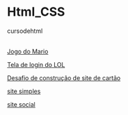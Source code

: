 # Html_CSS

cursodehtml 

<br>
<a href="https://matheuspaltian.github.io/Html_CSS/jogodoMario/mario.html" target="_blank"> Jogo do Mario</a>

<a href="https://matheuspaltian.github.io/Html_CSS/TelaLOL/lol.html" target="_blank"> Tela de login do LOL </a>

<a href="https://matheuspaltian.github.io/Html_CSS/cartao/index.html" target="_blank"> Desafio de construção de site de cartão</a>

<a href="https://matheuspaltian.github.io/Html_CSS/ex013_DESAFIO/site2.html" target="_blank"> site simples</a>

<a href="https://matheuspaltian.github.io/Html_CSS/ex019_redes_sociais/index.html" target="_blank"> site social</a>

